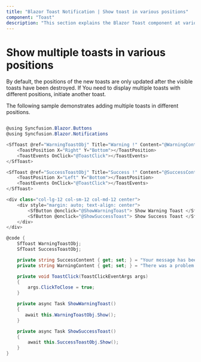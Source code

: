 ```yaml
---
title: "Blazor Toast Notification | Show toast in various positions"
component: "Toast"
description: "This section explains the Blazor Toast component at various positions."
---
```


# Show multiple toasts in various positions

By default, the positions of the new toasts are only updated after the visible toasts have been destroyed. If You need to display multiple toasts with different positions, initiate another toast.

The following sample demonstrates adding multiple toasts in different positions.

```csharp

@using Syncfusion.Blazor.Buttons
@using Syncfusion.Blazor.Notifications

<SfToast @ref="WarningToastObj" Title="Warning !" Content="@WarningContent">
    <ToastPosition X="Right" Y="Bottom"></ToastPosition>
    <ToastEvents OnClick="@ToastClick"></ToastEvents>
</SfToast>

<SfToast @ref="SuccessToastObj" Title="Success !" Content="@SuccessContent">
    <ToastPosition X="Left" Y="Bottom"></ToastPosition>
    <ToastEvents OnClick="@ToastClick"></ToastEvents>
</SfToast>

<div class="col-lg-12 col-sm-12 col-md-12 center">
    <div style="margin: auto; text-align: center">
        <SfButton @onclick="@ShowWarningToast"> Show Warning Toast </SfButton>
        <SfButton @onclick="@ShowSuccessToast"> Show Success Toast </SfButton>
    </div>
</div>

@code {
    SfToast WarningToastObj;
    SfToast SuccessToastObj;

    private string SuccessContent { get; set; } = "Your message has been sent successfully.";
    private string WarningContent { get; set; } = "There was a problem with your network connection.";

    private void ToastClick(ToastClickEventArgs args)
    {
        args.ClickToClose = true;
    }

    private async Task ShowWarningToast()
    {
       await this.WarningToastObj.Show();
    }

    private async Task ShowSuccessToast()
    {
        await this.SuccessToastObj.Show();
    }
}

```